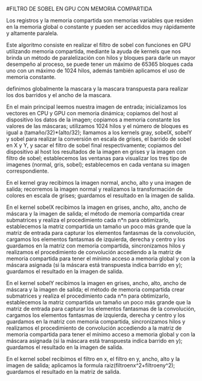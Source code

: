 #FILTRO DE SOBEL EN GPU CON MEMORIA COMPARTIDA

Los registros y la memoria compartida son memorias variables que residen en la memoria global o constante y pueden ser accedidos muy rápidamente y altamente paralela.

Este algoritmo consiste en realizar el filtro de sobel con funciones en GPU utilizando memoria compartida, mediante la ayuda de kernels que nos brinda un método de paralelización con hilos y bloques para darle un mayor desempeño al proceso, se puede tener un máximo de 65365 bloques cada uno con un máximo de 1024 hilos, además también aplicamos el uso de memoria constante.

definimos globalmente la mascara y la mascara transpuesta para realizar los dos barridos y el ancho de la mascara.

En el main principal leemos nuestra imagen de entrada; inicializamos los vectores en CPU y GPU con memoria dinámica; copiamos del host al dispositivo los datos de la imagen; copiamos a memoria constante los valores de las máscaras; utilizamos 1024 hilos y el número de bloques es igual a (tamaño/32)*(alto/32); llamamos a los kernels gray, sobelX, sobelY y sobel para realizar la conversión en escala de grises, el barrido de sobel en X y Y, y sacar el filtro de sobel final respectivamente; copiamos del dispositivo al host los resultados de la imagen en grises y la imagen con filtro de sobel; establecemos las ventanas para visualizar los tres tipo de imagenes (normal, gris, sobel); establecemos en cada ventana su imagen correspondiente.

En el kernel gray recibimos la imagen normal, ancho, alto y una imagen de salida; recorremos la imagen normal y realizamos la transformación de colores en escala de grises; guardamos el resultado en la imagen de salida.

En el kernel sobelX recibimos la imagen en grises, ancho, alto, ancho de máscara y la imagen de salida; el método de memoria compartida crear submatrices y realiza el procedimiento cada n*n para obtimizarlo, establecemos la matriz compartida un tamaño un poco más grande que la matriz de entrada para capturar los elementos fantasmas de la convolución, cargamos los elementos fantasmas de izquierda, derecha y centro y los guardamos en la matriz con memoria compartida, sincronizamos hilos y realizamos el procedimiento de convolución accediendo a la matriz de memoria compartida para tener el mínimo acceso a memoria global y con la máscara asignada (si la máscara está transpuesta indica barrido en y); guardamos el resultado en la imagen de salida.

En el kernel sobelY recibimos la imagen en grises, ancho, alto, ancho de máscara y la imagen de salida; el método de memoria compartida crear submatrices y realiza el procedimiento cada n*n para obtimizarlo, establecemos la matriz compartida un tamaño un poco más grande que la matriz de entrada para capturar los elementos fantasmas de la convolución, cargamos los elementos fantasmas de izquierda, derecha y centro y los guardamos en la matriz con memoria compartida, sincronizamos hilos y realizamos el procedimiento de convolución accediendo a la matriz de memoria compartida para tener el mínimo acceso a memoria global y con la máscara asignada (si la máscara está transpuesta indica barrido en y); guardamos el resultado en la imagen de salida.

En el kernel sobel recibimos el filtro en x, el filtro en y, ancho, alto y la imagen de salida; aplicamos la formula raiz(filtroenx^2+filtroeny^2); guardamos el resultado en la matriz de salida.

